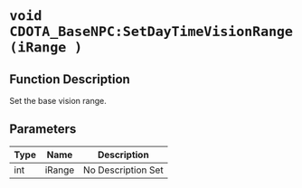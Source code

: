 # `void CDOTA_BaseNPC:SetDayTimeVisionRange(iRange )`
## Function Description
Set the base vision range.
## Parameters
Type|Name|Description
--|--|--
int|iRange|No Description Set
